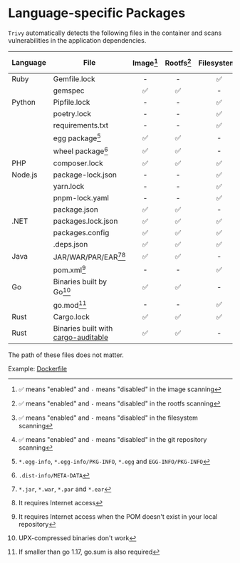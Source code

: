 # Language-specific Packages

`Trivy` automatically detects the following files in the container and scans vulnerabilities in the application dependencies.

| Language | File                    | Image[^8] | Rootfs[^9] | Filesystem[^10] | Repository[^11] | Dev dependencies |
| -------- |-------------------------| :-------: | :--------: | :-------------: | :-------------: | ---------------- |
| Ruby     | Gemfile.lock            |     -     |     -      |        ✅        |        ✅        | included         |
|          | gemspec                 |     ✅     |     ✅      |        -        |        -        | included         |
| Python   | Pipfile.lock            |     -     |     -      |        ✅        |        ✅        | excluded         |
|          | poetry.lock             |     -     |     -      |        ✅        |        ✅        | included         |
|          | requirements.txt        |     -     |     -      |        ✅        |        ✅        | included         |
|          | egg package[^1]         |     ✅     |     ✅      |        -        |        -        | excluded         |
|          | wheel package[^2]       |     ✅     |     ✅      |        -        |        -        | excluded         |
| PHP      | composer.lock           |     ✅     |     ✅      |        ✅        |        ✅        | excluded         |
| Node.js  | package-lock.json       |     -     |     -      |        ✅        |        ✅        | excluded         |
|          | yarn.lock               |     -     |     -      |        ✅        |        ✅        | included         |
|          | pnpm-lock.yaml          |     -     |     -      |        ✅        |        ✅        | excluded         |
|          | package.json            |     ✅     |     ✅      |        -        |        -        | excluded         |
| .NET     | packages.lock.json      |     ✅     |     ✅      |        ✅        |        ✅        | included         |
|          | packages.config         |     ✅     |     ✅      |        ✅        |        ✅        | excluded         |
|          | .deps.json              |     ✅     |     ✅      |        ✅        |        ✅        | excluded         |
| Java     | JAR/WAR/PAR/EAR[^3][^4] |     ✅     |     ✅      |        -        |        -        | included         |
|          | pom.xml[^5]             |     -     |     -      |        ✅        |        ✅        | excluded         |
| Go       | Binaries built by Go[^6] |     ✅     |     ✅      |        -        |        -        | excluded         |
|          | go.mod[^7]              |     -     |     -      |        ✅        |        ✅        | included         |
| Rust     | Cargo.lock              |     ✅     |     ✅      |        ✅        |        ✅        | included         |
| Rust     | Binaries built with [cargo-auditable](https://github.com/rust-secure-code/cargo-auditable) |     ✅     |     ✅      |        -        |        -        | excluded   

The path of these files does not matter.

Example: [Dockerfile](https://github.com/aquasecurity/trivy-ci-test/blob/main/Dockerfile)

[^1]: `*.egg-info`, `*.egg-info/PKG-INFO`, `*.egg` and `EGG-INFO/PKG-INFO`
[^2]: `.dist-info/META-DATA`
[^3]: `*.jar`, `*.war`, `*.par` and `*.ear`
[^4]: It requires Internet access
[^5]: It requires Internet access when the POM doesn't exist in your local repository
[^6]: UPX-compressed binaries don't work
[^7]: If smaller than go 1.17, go.sum is also required
[^8]: ✅ means "enabled" and `-` means "disabled" in the image scanning
[^9]: ✅ means "enabled" and `-` means "disabled" in the rootfs scanning
[^10]: ✅ means "enabled" and `-` means "disabled" in the filesystem scanning
[^11]: ✅ means "enabled" and `-` means "disabled" in the git repository scanning
